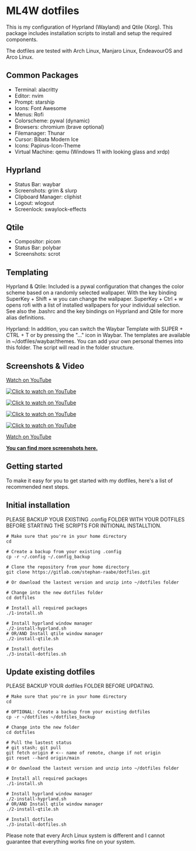 # ML4W dotfiles

This is my configuration of Hyprland (Wayland) and Qtile (Xorg).
This package includes installation scripts to install and setup the required components.

The dotfiles are tested with Arch Linux, Manjaro Linux, EndeavourOS and Arco Linux.

## Common Packages

- Terminal: alacritty
- Editor: nvim
- Prompt: starship
- Icons: Font Awesome
- Menus: Rofi
- Colorscheme: pywal (dynamic)
- Browsers: chromium (brave optional)
- Filemanager: Thunar
- Cursor: Bibata Modern Ice
- Icons: Papirus-Icon-Theme
- Virtual Machine: qemu (Windows 11 with looking glass and xrdp)

## Hyprland

- Status Bar: waybar
- Screenshots: grim & slurp
- Clipboard Manager: cliphist
- Logout: wlogout
- Screenlock: swaylock-effects

## Qtile

- Compositor: picom
- Status Bar: polybar
- Screenshots: scrot

## Templating

Hyprland & Qtile: Included is a pywal configuration that changes the color scheme based on a randomly selected wallpaper. With the key binding SuperKey + Shift + w you can change the wallpaper. SuperKey + Ctrl + w opens rofi with a list of installed wallpapers for your individual selection. See also the .bashrc and the key bindings on Hyprland and Qtile for more alias definitions.

Hyprland: In addition, you can switch the Waybar Template with SUPER + CTRL + T or by pressing the "..." icon in Waybar. The templates are available in ~/dotfiles/waybar/themes. You can add your own personal themes into this folder. The script will read in the folder structure.

## Screenshots & Video

<a href="https://youtu.be/mJ9m18-7pQk" target="_blank">Watch on YouTube</a>

<a href="https://youtu.be/mJ9m18-7pQk" target="_blank"><img src="screenshots/screenshot-24-2.png" alt="Click to watch on YouTube" /></a>

<a href="https://youtu.be/mJ9m18-7pQk" target="_blank"><img src="screenshots/screenshot-24-3.png" alt="Click to watch on YouTube" /></a>

<a href="https://youtu.be/mJ9m18-7pQk" target="_blank"><img src="screenshots/screenshot-24-4.png" alt="Click to watch on YouTube" /></a>

<a href="https://youtu.be/mJ9m18-7pQk" target="_blank"><img src="screenshots/screenshot-24-1.png" alt="Click to watch on YouTube" /></a>

<a href="https://youtu.be/mJ9m18-7pQk" target="_blank">Watch on YouTube</a>

<b><a href="https://gitlab.com/stephan-raabe/dotfiles/-/tree/main/screenshots?ref_type=heads">You can find more screenshots here.</a></b>

## Getting started

To make it easy for you to get started with my dotfiles, here's a list of recommended next steps.

## Initial installation

PLEASE BACKUP YOUR EXISTING .config FOLDER WITH YOUR DOTFILES BEFORE STARTING THE SCRIPTS FOR INITIONAL INSTALLTION.

```
# Make sure that you're in your home directory
cd

# Create a backup from your existing .config
cp -r ~/.config ~/.config_backup

# Clone the repository from your home directory
git clone https://gitlab.com/stephan-raabe/dotfiles.git

# Or download the lastest version and unzip into ~/dotfiles folder

# Change into the new dotfiles folder
cd dotfiles

# Install all required packages
./1-install.sh

# Install hyprland window manager
./2-install-hyprland.sh
# OR/AND Install qtile window manager
./2-install-qtile.sh

# Install dotfiles
./3-install-dotfiles.sh

```

## Update existing dotfiles

PLEASE BACKUP YOUR dotfiles FOLDER BEFORE UPDATING.

```
# Make sure that you're in your home directory
cd

# OPTIONAL: Create a backup from your existing dotfiles
cp -r ~/dotfiles ~/dotfiles_backup

# Change into the new folder
cd dotfiles

# Pull the lastest status
# git stash; git pull
git fetch origin # <-- name of remote, change if not origin
git reset --hard origin/main

# Or download the lastest version and unzip into ~/dotfiles folder

# Install all required packages
./1-install.sh

# Install hyprland window manager
./2-install-hyprland.sh
# OR/AND Install qtile window manager
./2-install-qtile.sh

# Install dotfiles
./3-install-dotfiles.sh

```
Please note that every Arch Linux system is different and I cannot guarantee that everything works fine on your system.

